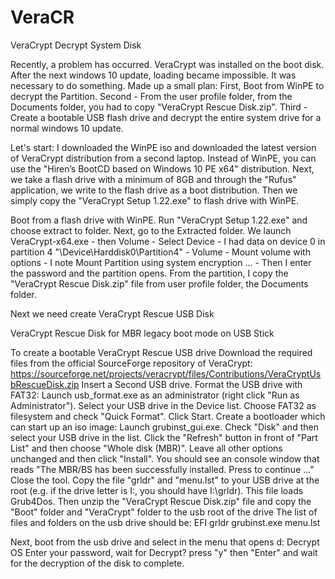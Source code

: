 # VeraCR
VeraCrypt Decrypt System Disk

Recently, a problem has occurred. VeraСrypt was installed on the boot disk. After the next windows 10 update, loading became impossible. It was necessary to do something. 
  Made up a small plan:
    First, Boot from WinPE to decrypt the Partition. 
    Second - From the user profile folder, from the Documents folder, you had to copy "VeraCrypt Rescue Disk.zip". 
    Third - Create a bootable USB flash drive and decrypt the entire system drive for a normal windows 10 update.

Let's start:
I downloaded the WinPE iso and downloaded the latest version of VeraCrypt distribution from a second laptop. Instead of WinPE, you can use the "Hiren’s BootCD based on Windows 10 PE x64" distribution. Next, we take a flash drive with a minimum of 8GB and through the "Rufus" application, we write to the flash drive as a boot distribution. Then we simply copy the "VeraCrypt Setup 1.22.exe" to flash drive with WinPE.

Boot from a flash drive with WinPE. Run "VeraCrypt Setup 1.22.exe" and choose extract to folder. Next, go to the Extracted folder. We launch VeraCrypt-x64.exe - then Volume - Select Device - I had data on device 0 in partition 4 "\Device\Harddisk0\Partition4" - 
Volume - Mount volume with options - I note Mount Partition using system encryption ... - Then I enter the password and the partition opens. From the partition, I copy the "VeraCrypt Rescue Disk.zip" file from  user profile folder, the Documents folder.

Next we need create VeraCrypt Rescue USB Disk

VeraCrypt Rescue Disk for MBR legacy boot mode on USB Stick

To create a bootable VeraCrypt Rescue USB drive 
Download the required files from the official SourceForge repository of VeraCrypt: https://sourceforge.net/projects/veracrypt/files/Contributions/VeraCryptUsbRescueDisk.zip
Insert a Second USB drive.
  Format the USB drive with FAT32:
    Launch usb_format.exe as an administrator (right click "Run as Administrator").
    Select your USB drive in the Device list.
    Choose FAT32 as filesystem and check "Quick Format". Click Start.
Create a bootloader which can start up an iso image:
  Launch grubinst_gui.exe.
    Check "Disk" and then select your USB drive in the list.
    Click the "Refresh" button in front of "Part List" and then choose "Whole disk (MBR)".
    Leave all other options unchanged and then click "Install".
    You should see an console window that reads "The MBR/BS has been successfully installed. Press <ENTER> to continue ..."
    Close the tool.
Copy the file "grldr" and "menu.lst" to your USB drive at the root (e.g. if the drive letter is I:, you should have I:\grldr). This file loads Grub4Dos.
Then unzip the "VeraCrypt Rescue Disk.zip" file and copy the "Boot" folder and "VeraCrypt" folder to the usb root of the drive
The list of files and folders on the usb drive should be:
EFI
grldr
grubinst.exe
menu.lst

Next, boot from the usb drive and select in the menu that opens
d: Decrypt OS
Enter your password, wait for Decrypt? press "y" then "Enter" and wait for the decryption of the disk to complete.

